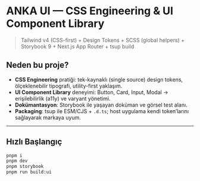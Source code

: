 # ANKA UI — CSS Engineering & UI Component Library

> Tailwind v4 (CSS-first) + Design Tokens + SCSS (global helpers) + Storybook 9 + Next.js App Router + tsup build

## Neden bu proje?

- **CSS Engineering** pratiği: tek-kaynaklı (single source) design tokens, ölçeklenebilir tipografi, utility-first yaklaşım.
- **UI Component Library** deneyimi: Button, Card, Input, Modal → erişilebilirlik (a11y) ve varyant yönetimi.
- **Dokümantasyon**: Storybook ile yaşayan doküman ve görsel test alanı.
- **Packaging**: tsup ile ESM/CJS + `.d.ts`; host uygulama kendi token’larını sağlayarak markaya uyum.

---

## Hızlı Başlangıç

```bash
pnpm i
pnpm dev
pnpm storybook
pnpm run build:ui
```
